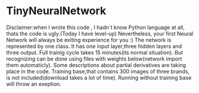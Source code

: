 # TinyNeuralNetwork
Disclaimer:when I wrote this code , I hadn`t know Python 
language at all, thats the code is ugly.(Today I have level-up) 
Nevertheless, your first Neural Network will always be
exiting experience for you :)
The network is represented by one class.
It has one input layer,three hidden layers
and three output.
Full trainig cycle takes 15 minutes(its normal situation).
But recognizing can be done using 
files with weights below(network import them automaticly).
Some descriptions about partial derivatives are taking place
in the code.
Training base,that contains 300 images of three brands,
is not included(download takes a lot of time).
Running without training base will throw an exeption.
